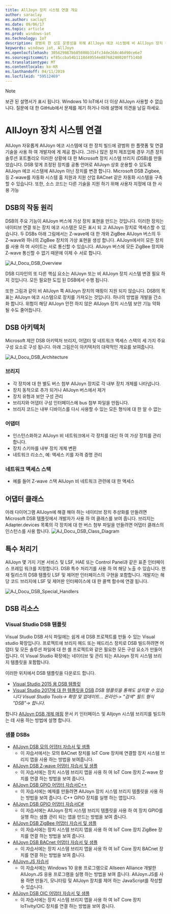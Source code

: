 ```yaml
---
title: AllJoyn 장치 시스템 연결 개요
author: saraclay
ms.author: saclayt
ms.date: 09/06/17
ms.topic: article
ms.prod: windows-iot
ms.technology: IoT
description: 광범위 한 상호 운용성을 위해 AllJoyn 에코 시스템에 비 AllJoyn 장치 적응할 수 있는 AllJoyn 장치 시스템 연결에 알아봅니다.
keywords: windows iot, AllJoyn
ms.openlocfilehash: 305629867bb85600b314fc34de268c46d90ce6e7
ms.sourcegitcommit: ef85ccba54b1118d49554e88768240020ff514b0
ms.translationtype: MT
ms.contentlocale: ko-KR
ms.lasthandoff: 04/11/2019
ms.locfileid: "59512469"
---
```

> [!NOTE]
> 보관 된 설명서가 표시 됩니다. Windows 10 IoT에서 더 이상 AllJoyn 사용할 수 없습니다. 질문에 대 한 GitHub에서 문제를 제기 하거나 아래 설명에 의견을 남길 하세요.

# <a name="alljoyn-device-system-bridge"></a>AllJoyn 장치 시스템 연결

AllJoyn 자유롭게 AllJoyn 에코 시스템에 대 한 장치 빌드에 광범위 한 플랫폼 및 연결 기술을 사용 하 여 개발자에 게 제공 합니다.  그러나 많은 장치 제조업체 경우 기존 장치 솔루션 포트폴리오 이러한 상황에 대 한 Microsoft 장치 시스템 브리지 (DSB)를 만들었습니다. DSB 맞게 조정된 장치를 공통 언어로 AllJoyn 상호 운용할 수 있도록 AllJoyn 에코 시스템에 AllJoyn 아닌 장치를 변경 합니다. Microsoft DSB Zigbee, 등 Z-wave를 자동화 시스템 홈 지원과 지원 산업 BACnet 같은 자동화 시스템을 구축할 수 있습니다.  또한, 소스 코드는 다른 기술을 지원 하기 위해 사용자 지정에 대 한 사용 가능

## <a name="how-dsb-works"></a>DSB의 작동 원리

DSB의 주요 기능이 AllJoyn 버스에 가상 장치 표현을 만드는 것입니다. 이러한 장치는 네이티브 연결 또는 장치 에코 시스템은 모든 표시 되 고 AllJoyn 장치로 액세스할 수 있습니다. 두 DSBs 아래 그림에서는 Z-wave에 대 한 개와 ZigBee AllJoyn 버스의 두 Z-wave와 하나의 ZigBee 장치의 가상 표현을 생성 합니다. AllJoyn에서이 모든 장치를 사용 하 여 사이트는 서로 통신할 수 있습니다. AllJoyn 버스에 모든 ZigBee 장치와 Z-wave 통신할 수 없기 때문에 이제 수 서로 합니다.

![AJ_Docu_DSB_Overview](../media/AllJoyn/AJ_Docu_DSB_Overview.png)

DSB 디자인의 또 다른 핵심 요소는 AllJoyn 또는 비 AllJoyn 장치 시스템 변경 필요 하지 것입니다. 모든 필요한 도입 된 DSB에서 수행 됩니다.

또한 그림과 같이 비 AllJoyn 쪽 AllJoyn 장치의 매핑이 지원 되지 않습니다. DSB의 목표는 AllJoyn 에코 시스템으로 장치를 가져오는 것입니다. 하나의 방법을 개발을 간소화 합니다. 위험이 해당 AllJoyn 안전 하지 않은 AllJoyn 장치 시스템 보안 기능 약화 될 수도 줄어듭니다.

## <a name="dsb-architecture"></a>DSB 아키텍처

Microsoft 제안 DSB 아키텍처 브리지, 어댑터 및 네트워크 액세스 스택의 세 가지 주요 구성 요소로 구성 됩니다. 아래 그림은이 아키텍처의 대략적인 개요를 보여줍니다.

![AJ_Docu_DSB_Architecture](../media/AllJoyn/AJ_Docu_DSB_Architecture.png)

### <a name="bridge"></a>브리지
* 각 장치에 대 한 별도 버스 첨부 AllJoyn 장치로 각 내부 장치 개체를 나타냅니다.
* 장치 동적으로 추가 되거나 AllJoyn 버스에서 제거
* 장치 유형과 보안 구성 관리
* 브리지와 어댑터 구성 인터페이스에 bus 첨부 파일을 만듭니다.
* 브리지 코드는 내부 디바이스를 다시 사용할 수 있는 모든 형식에 대 한 알 수 없는

### <a name="adapter"></a>어댑터
* 인스턴스화하고 AllJoyn 비 네트워크에서 각 장치를 대신 하 여 가상 장치를 관리 합니다.
* 장치 스키마를 내부 장치 개체 변환
* 네트워크 리소스, 예: 액세스 키를 자격 증명 관리

### <a name="network-access-stack"></a>네트워크 액세스 스택
* 예를 들어 Z-wave 스택 AllJoyn 비 네트워크 관련에 대 한 액세스

## <a name="adapter-classes"></a>어댑터 클래스

아래 다이어그램 AllJoyn에 해결 해야 하는 네이티브 장치 추상화를 만들려면 Microsoft DSB 템플릿에서 개발자가 사용 하 여 클래스를 보여 줍니다. 브리지는 Adapter.devices 목록의 각 장치에 대 한 버스 첨부 파일을 만들려면 어댑터 클래스의 인스턴스를 사용 합니다.
![AJ_Docu_DSB_Class_Diagram](../media/AllJoyn/AJ_Docu_DSB_Class_Diagram.png)

## <a name="special-handlers"></a>특수 처리기

AllJoyn 몇 가지 기본 서비스 및 LSF, HAE 또는 Control Panel과 같은 표준 인터페이스 프레임 워크를 지정합니다. DSB 특수 처리기를 사용 하 여 해당 노출 수 있습니다. 현재 릴리스의 DSB 템플릿 LSF 및 제어판 인터페이스의 구현을 포함합니다. 개발자는 해당 코드 브리지에 LSF 및 제어판 인터페이스에 대 한 콜백 함수에 연결 됩니다.

![AJ_Docu_DSB_Special_Handlers](../media/AllJoyn/AJ_Docu_DSB_Special_Handlers.png)

## <a name="dsb-resources"></a>DSB 리소스

### <a name="visual-studio-dsb-template"></a>Visual Studio DSB 템플릿

Visual Studio DSB 서식 파일에는 쉽게 새 DSB 프로젝트를 만들 수 있는 Visual studio 확장입니다. 프로젝트에 브리지 헤드 또는 헤드리스 장치로 DSB 빌드하려면 어댑터 및 모든 솔루션 파일에 대 한 셸 프로젝트와 같은 필요한 모든 구성 요소가 만들어집니다. 이 Visual Studio 확장에는 네이티브 및 관리 되는 AllJoyn 장치 시스템 브리지 템플릿을 포함합니다.

이러한 위치에서 DSB 템플릿을 다운로드 합니다.

* [Visual Studio 2015 용 DSB 템플릿](https://visualstudiogallery.msdn.microsoft.com/aea0b437-ef07-42e3-bd88-8c7f906d5da8)
* [Visual Studio 2017에 대 한 템플릿을 DSB](https://marketplace.visualstudio.com/vsgallery/c5f52768-8df7-42ff-b84e-d66d3d22fb50)
_DSB 템플릿을 통해도 설치할 수 있습니다 Visual Studio Tools-> 확장 및 업데이트... 온라인-> "검색" 필드 형식 "DSB"-> 합니다._

합니다 [AllJoyn DSB 개체 매핑](AlljoynDsbApiGuide.md) 문서 키 인터페이스 및 Alljoyn 시스템 브리지를 빌드하는 데 사용 하는 방법에 설명 합니다.

### <a name="sample-dsbs"></a>샘플 DSBs

* [AllJoyn DSB 모의 어댑터 자습서 및 샘플](https://developer.microsoft.com/en-us/windows/iot/samples/alljoynmockadapter)
  * 이 자습서에서는 모의 BACnet 장치를 IoT Core 장치에 연결할 장치 시스템 브리지 앱을 사용 하는 방법을 보여줍니다.
* [AllJoyn DSB Z-wave 어댑터 자습서 및 샘플](https://developer.microsoft.com/en-us/windows/iot/samples/zwaveadapter)
  * 이 자습서에는 장치 시스템 브리지 앱을 사용 하 여 IoT Core 장치 Z-wave 장치를 연결 하는 방법을 보여 줍니다.
* [AllJoyn DSB GPIO 어댑터 자습서C++](https://developer.microsoft.com/en-us/windows/iot/samples/alljoyndsb)
  * 이 자습서에는 예제를 만들려면 AllJoyn 장치 시스템 브리지 템플릿을 사용 하는 방법을 보여 줍니다. C++ GPIO 장치를 실행 하는 앱입니다.
* [AllJoyn DSB GPIO 어댑터 자습서C#](https://developer.microsoft.com/en-us/windows/iot/samples/alljoyndsbcs)
  * 이 자습서에는 AllJoyn 장치 시스템 브리지 템플릿을 사용 하 여 장치 GPIO를 실행 하는 샘플 관리 되는 앱을 만드는 방법을 보여 줍니다.
* [AllJoyn DSB ZigBee 어댑터 자습서 및 샘플](https://developer.microsoft.com/en-us/windows/iot/samples/ZigBeeAdapter)
  * 이 자습서에는 장치 시스템 브리지 앱을 사용 하 여 IoT Core 장치 ZigBee 장치를 연결 하는 방법을 보여 줍니다.
* [AllJoyn DSB BACnet 어댑터 자습서 및 샘플](https://developer.microsoft.com/en-us/windows/iot/samples/BACnetAdapter)
  * 이 자습서에는 장치 시스템 브리지 앱을 사용 하 여 IoT Core 장치 BACnet 장치를 연결 하는 방법을 보여 줍니다.
* [AllJoyn.JS 자습서](https://developer.microsoft.com/en-us/windows/iot/samples/AllJoynJS)
  * 이 자습서에는 Windows 10 응용 프로그램으로 Allseen Alliance 개발한 AllJoyn.JS 응용 프로그램을 실행 하는 방법을 보여 줍니다. AllJoyn.JS를 사용 하면 만들기, 모니터링 및 AllJoyn 장치를 제어 하는 JavaScript를 작성할 수 있습니다.
* [AllJoyn DSB OIC 어댑터 자습서 및 샘플](https://developer.microsoft.com/en-us/windows/iot/samples/OICAdapter)
  * 이 자습서에는 장치 시스템 브리지 앱을 사용 하 여 IoT Core 장치 IoTivity/OIC 장치를 연결 하는 방법을 보여 줍니다.
